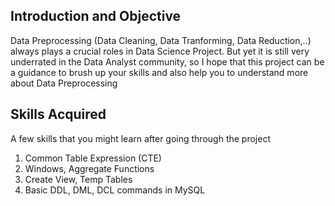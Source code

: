 
## Introduction and Objective ##
Data Preprocessing (Data Cleaning, Data Tranforming, Data Reduction,..) always plays a crucial roles in Data Science Project. But yet it is still very underrated in the Data Analyst community, so I hope that this project can be a guidance to brush up your skills and also help you to understand more about Data Preprocessing

## Skills Acquired ##
A few skills that you might learn after going through the project
1. Common Table Expression (CTE)
2. Windows, Aggregate Functions
3. Create View, Temp Tables
4. Basic DDL, DML, DCL commands in MySQL
